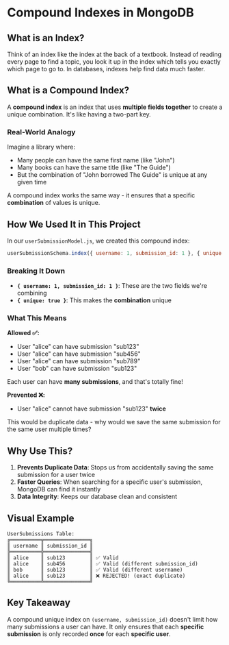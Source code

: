 # Compound Indexes in MongoDB

## What is an Index?

Think of an index like the index at the back of a textbook. Instead of reading every page to find a topic, you look it up in the index which tells you exactly which page to go to. In databases, indexes help find data much faster.

## What is a Compound Index?

A **compound index** is an index that uses **multiple fields together** to create a unique combination. It's like having a two-part key.

### Real-World Analogy

Imagine a library where:
- Many people can have the same first name (like "John")
- Many books can have the same title (like "The Guide")
- But the combination of "John borrowed The Guide" is unique at any given time

A compound index works the same way - it ensures that a specific **combination** of values is unique.

## How We Used It in This Project

In our `userSubmissionModel.js`, we created this compound index:

```javascript
userSubmissionSchema.index({ username: 1, submission_id: 1 }, { unique: true });
```

### Breaking It Down

- **`{ username: 1, submission_id: 1 }`**: These are the two fields we're combining
- **`{ unique: true }`**: This makes the **combination** unique

### What This Means

**Allowed ✅:**
- User "alice" can have submission "sub123"
- User "alice" can have submission "sub456" 
- User "alice" can have submission "sub789"
- User "bob" can have submission "sub123"

Each user can have **many submissions**, and that's totally fine!

**Prevented ❌:**
- User "alice" cannot have submission "sub123" **twice**

This would be duplicate data - why would we save the same submission for the same user multiple times?

## Why Use This?

1. **Prevents Duplicate Data**: Stops us from accidentally saving the same submission for a user twice
2. **Faster Queries**: When searching for a specific user's submission, MongoDB can find it instantly
3. **Data Integrity**: Keeps our database clean and consistent

## Visual Example

```
UserSubmissions Table:
╔══════════╦═══════════════╗
║ username ║ submission_id ║
╠══════════╬═══════════════╣
║ alice    ║ sub123        ║ ✅ Valid
║ alice    ║ sub456        ║ ✅ Valid (different submission_id)
║ bob      ║ sub123        ║ ✅ Valid (different username)
║ alice    ║ sub123        ║ ❌ REJECTED! (exact duplicate)
╚══════════╩═══════════════╝
```

## Key Takeaway

A compound unique index on `(username, submission_id)` doesn't limit how many submissions a user can have. It only ensures that each **specific submission** is only recorded **once** for each **specific user**.
